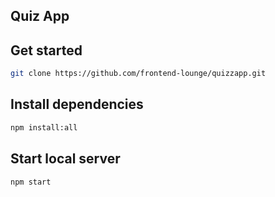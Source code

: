 ## Quiz App

## Get started

```bash
git clone https://github.com/frontend-lounge/quizzapp.git
```

## Install dependencies
```bash
npm install:all
```

## Start local server
```bash
npm start
```
